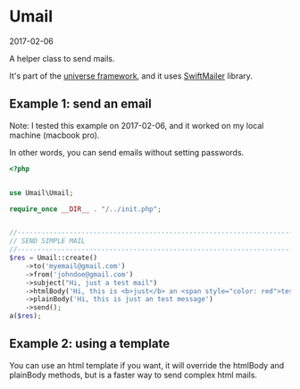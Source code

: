 Umail
============
2017-02-06



A helper class to send mails.


It's part of the [universe framework](https://github.com/karayabin/universe-snapshot),
and it uses [SwiftMailer](http://swiftmailer.org/) library.




Example 1: send an email
--------------------------

Note: I tested this example on 2017-02-06, and it worked 
on my local machine (macbook pro).

In other words, you can send emails without setting passwords.


```php
<?php


use Umail\Umail;

require_once __DIR__ . "/../init.php";


//------------------------------------------------------------------------------/
// SEND SIMPLE MAIL
//------------------------------------------------------------------------------/
$res = Umail::create()
    ->to('myemail@gmail.com')
    ->from('johndoe@gmail.com')
    ->subject("Hi, just a test mail")
    ->htmlBody('Hi, this is <b>just</b> an <span style="color: red">test message</span>')
    ->plainBody('Hi, this is just an test message')
    ->send();
a($res);
```



Example 2: using a template
--------------------------

You can use an html template if you want, it will override the 
htmlBody and plainBody methods, but is a faster way to send
complex html mails.




